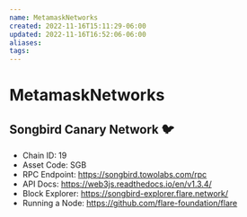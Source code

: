 ```yaml
---
name: MetamaskNetworks
created: 2022-11-16T15:11:29-06:00
updated: 2022-11-16T16:52:06-06:00
aliases: 
tags: 
---
```

# MetamaskNetworks

## Songbird Canary Network 🐦

- Chain ID: 19
- Asset Code: SGB
- RPC Endpoint: https://songbird.towolabs.com/rpc
- API Docs: https://web3js.readthedocs.io/en/v1.3.4/
- Block Explorer: https://songbird-explorer.flare.network/
- Running a Node: https://github.com/flare-foundation/flare
